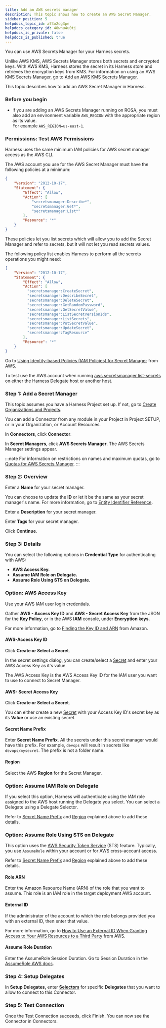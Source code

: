 ```yaml
---
title: Add an AWS secrets manager
description: This topic shows how to create an AWS Secret Manager.
sidebar_position: 5
helpdocs_topic_id: a73o2cg3pe
helpdocs_category_id: 48wnu4u0tj
helpdocs_is_private: false
helpdocs_is_published: true
---
```


You can use AWS Secrets Manager for your Harness secrets.

Unlike AWS KMS, AWS Secrets Manager stores both secrets and encrypted keys. With AWS KMS, Harness stores the secret in its Harness store and retrieves the encryption keys from KMS. For information on using an AWS KMS Secrets Manager, go to [Add an AWS KMS Secrets Manager](/docs/platform/secrets/secrets-management/add-an-aws-kms-secrets-manager).

This topic describes how to add an AWS Secret Manager in Harness.

### Before you begin

* If you are adding an AWS Secrets Manager running on ROSA, you must also add an environment variable `AWS_REGION` with the appropriate region as its value.  
For example `AWS_REGION=us-east-1`.

### Permissions: Test AWS Permissions

Harness uses the same minimum IAM policies for AWS secret manager access as the AWS CLI.

The AWS account you use for the AWS Secret Manager must have the following policies at a minimum:


```json
{  
    "Version": "2012-10-17",  
    "Statement": {  
        "Effect": "Allow",  
        "Action": [  
            "secretsmanager:Describe*",  
            "secretsmanager:Get*",  
            "secretsmanager:List*"   
        ],  
        "Resource": "*"  
    }  
}
```
These policies let you list secrets which will allow you to add the Secret Manager and refer to secrets, but it will not let you read secrets values.

The following policy list enables Harness to perform all the secrets operations you might need:


```json
{  
    "Version": "2012-10-17",  
    "Statement": {  
        "Effect": "Allow",  
        "Action": [  
          "secretsmanager:CreateSecret",  
          "secretsmanager:DescribeSecret",  
          "secretsmanager:DeleteSecret",  
          "secretsmanager:GetRandomPassword",  
          "secretsmanager:GetSecretValue",  
          "secretsmanager:ListSecretVersionIds",  
          "secretsmanager:ListSecrets",  
          "secretsmanager:PutSecretValue",  
          "secretsmanager:UpdateSecret",
          "secretsmanager:TagResource"   
        ],  
        "Resource": "*"  
    }  
}
```

Go to [Using Identity-based Policies (IAM Policies) for Secret Manager](https://docs.aws.amazon.com/secretsmanager/latest/userguide/auth-and-access_identity-based-policies.html) from AWS.

To test use the AWS account when running [aws secretsmanager list-secrets](https://docs.aws.amazon.com/cli/latest/reference/secretsmanager/list-secrets.html#examples) on either the Harness Delegate host or another host.

### Step 1: Add a Secret Manager

This topic assumes you have a Harness Project set up. If not, go to [Create Organizations and Projects](../../organizations-and-projects/create-an-organization.md).

You can add a Connector from any module in your Project in Project SETUP, or in your Organization, or Account Resources.

In **Connectors**, click **Connector**.

In **Secret Managers**, click **AWS Secrets Manager**. The AWS Secrets Manager settings appear.

:::note
For information on restrictions on names and maximum quotas, go to [Quotas for AWS Secrets Manager](https://docs.aws.amazon.com/secretsmanager/latest/userguide/reference_limits.html).
:::

### Step 2: Overview

Enter a **Name** for your secret manager.

You can choose to update the **ID** or let it be the same as your secret manager's name. For more information, go to [Entity Identifier Reference](../../20_References/entity-identifier-reference.md).

Enter a **Description** for your secret manager.

Enter **Tags** for your secret manager.

Click **Continue**.

### Step 3: Details

You can select the following options in **Credential Type** for authenticating with AWS:

* **AWS Access Key.**
* **Assume IAM Role on Delegate.**
* **Assume Role Using STS on Delegate.**

### Option: AWS Access Key

Use your AWS IAM user login credentials.

Gather **AWS - Access Key ID** and **AWS - Secret Access Key** from the JSON for the **Key Policy**, or in the AWS **IAM** console, under **Encryption keys**.

For more information, go to [Finding the Key ID and ARN](https://docs.aws.amazon.com/kms/latest/developerguide/viewing-keys.html#find-cmk-id-arn) from Amazon.

#### AWS-Access Key ID

Click **Create or Select a Secret**.

In the secret settings dialog, you can create/select a [Secret](/docs/platform/secrets/add-use-text-secrets) and enter your AWS Access Key as it's value.

The AWS Access Key is the AWS Access Key ID for the IAM user you want to use to connect to Secret Manager.

#### AWS- Secret Access Key

Click **Create or Select a Secret**.

You can either create a new [Secret](/docs/platform/secrets/add-use-text-secrets) with your Access Key ID's secret key as its **Value** or use an existing secret.

#### Secret Name Prefix

Enter **Secret Name Prefix**. All the secrets under this secret manager would have this prefix. For example, `devops` will result in secrets like `devops/mysecret`. The prefix is not a folder name.

#### Region

Select the AWS **Region** for the Secret Manager.

### Option: Assume IAM Role on Delegate

If you select this option, Harness will authenticate using the IAM role assigned to the AWS host running the Delegate you select. You can select a Delegate using a Delegate Selector.

Refer to [Secret Name Prefix](/docs/platform/Secrets/Secrets-Management/6-add-an-aws-secret-manager.md#secret-name-prefix) and [Region](/docs/platform/Secrets/Secrets-Management/6-add-an-aws-secret-manager.md#region) explained above to add these details.

### Option: Assume Role Using STS on Delegate

This option uses the [AWS Security Token Service](https://docs.aws.amazon.com/IAM/latest/UserGuide/id_credentials_temp.html) (STS) feature. Typically, you use `AssumeRole` within your account or for AWS cross-account access.

Refer to [Secret Name Prefix](/docs/platform/Secrets/Secrets-Management/6-add-an-aws-secret-manager.md#secret-name-prefix) and [Region](/docs/platform/Secrets/Secrets-Management/6-add-an-aws-secret-manager.md#region) explained above to add these details.

#### Role ARN

Enter the Amazon Resource Name (ARN) of the role that you want to assume. This role is an IAM role in the target deployment AWS account.

#### External ID

If the administrator of the account to which the role belongs provided you with an external ID, then enter that value.

For more information, go to [How to Use an External ID When Granting Access to Your AWS Resources to a Third Party](https://docs.aws.amazon.com/IAM/latest/UserGuide/id_roles_create_for-user_externalid.html) from AWS.

#### Assume Role Duration

Enter the AssumeRole Session Duration. Go to Session Duration in the [AssumeRole AWS docs](https://docs.aws.amazon.com/STS/latest/APIReference/API_AssumeRole.html).

### Step 4: Setup Delegates

In **Setup Delegates,** enter [**Selectors**](../../2_Delegates/manage-delegates/select-delegates-with-selectors.md#option-select-a-delegate-for-a-connector-using-tags) for specific **Delegates** that you want to allow to connect to this Connector.

### Step 5: Test Connection

Once the Test Connection succeeds, click Finish. You can now see the Connector in Connectors.​
